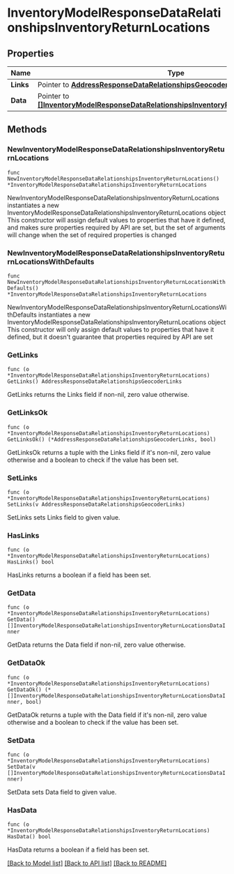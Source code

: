 # InventoryModelResponseDataRelationshipsInventoryReturnLocations

## Properties

Name | Type | Description | Notes
------------ | ------------- | ------------- | -------------
**Links** | Pointer to [**AddressResponseDataRelationshipsGeocoderLinks**](AddressResponseDataRelationshipsGeocoderLinks.md) |  | [optional] 
**Data** | Pointer to [**[]InventoryModelResponseDataRelationshipsInventoryReturnLocationsDataInner**](InventoryModelResponseDataRelationshipsInventoryReturnLocationsDataInner.md) |  | [optional] 

## Methods

### NewInventoryModelResponseDataRelationshipsInventoryReturnLocations

`func NewInventoryModelResponseDataRelationshipsInventoryReturnLocations() *InventoryModelResponseDataRelationshipsInventoryReturnLocations`

NewInventoryModelResponseDataRelationshipsInventoryReturnLocations instantiates a new InventoryModelResponseDataRelationshipsInventoryReturnLocations object
This constructor will assign default values to properties that have it defined,
and makes sure properties required by API are set, but the set of arguments
will change when the set of required properties is changed

### NewInventoryModelResponseDataRelationshipsInventoryReturnLocationsWithDefaults

`func NewInventoryModelResponseDataRelationshipsInventoryReturnLocationsWithDefaults() *InventoryModelResponseDataRelationshipsInventoryReturnLocations`

NewInventoryModelResponseDataRelationshipsInventoryReturnLocationsWithDefaults instantiates a new InventoryModelResponseDataRelationshipsInventoryReturnLocations object
This constructor will only assign default values to properties that have it defined,
but it doesn't guarantee that properties required by API are set

### GetLinks

`func (o *InventoryModelResponseDataRelationshipsInventoryReturnLocations) GetLinks() AddressResponseDataRelationshipsGeocoderLinks`

GetLinks returns the Links field if non-nil, zero value otherwise.

### GetLinksOk

`func (o *InventoryModelResponseDataRelationshipsInventoryReturnLocations) GetLinksOk() (*AddressResponseDataRelationshipsGeocoderLinks, bool)`

GetLinksOk returns a tuple with the Links field if it's non-nil, zero value otherwise
and a boolean to check if the value has been set.

### SetLinks

`func (o *InventoryModelResponseDataRelationshipsInventoryReturnLocations) SetLinks(v AddressResponseDataRelationshipsGeocoderLinks)`

SetLinks sets Links field to given value.

### HasLinks

`func (o *InventoryModelResponseDataRelationshipsInventoryReturnLocations) HasLinks() bool`

HasLinks returns a boolean if a field has been set.

### GetData

`func (o *InventoryModelResponseDataRelationshipsInventoryReturnLocations) GetData() []InventoryModelResponseDataRelationshipsInventoryReturnLocationsDataInner`

GetData returns the Data field if non-nil, zero value otherwise.

### GetDataOk

`func (o *InventoryModelResponseDataRelationshipsInventoryReturnLocations) GetDataOk() (*[]InventoryModelResponseDataRelationshipsInventoryReturnLocationsDataInner, bool)`

GetDataOk returns a tuple with the Data field if it's non-nil, zero value otherwise
and a boolean to check if the value has been set.

### SetData

`func (o *InventoryModelResponseDataRelationshipsInventoryReturnLocations) SetData(v []InventoryModelResponseDataRelationshipsInventoryReturnLocationsDataInner)`

SetData sets Data field to given value.

### HasData

`func (o *InventoryModelResponseDataRelationshipsInventoryReturnLocations) HasData() bool`

HasData returns a boolean if a field has been set.


[[Back to Model list]](../README.md#documentation-for-models) [[Back to API list]](../README.md#documentation-for-api-endpoints) [[Back to README]](../README.md)


